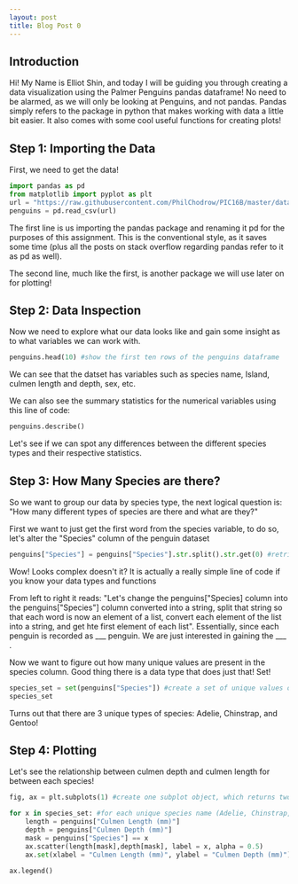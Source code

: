 ```yaml
---
layout: post
title: Blog Post 0
---
```

## Introduction
Hi! My Name is Elliot Shin, and today I will be guiding you through creating a data visualization using the Palmer Penguins pandas dataframe!
No need to be alarmed, as we will only be looking at Penguins, and not pandas. Pandas simply refers to the package in python that makes working with data a little bit easier. It also comes with some cool useful functions for creating plots! 

## Step 1: Importing the Data
First, we need to get the data!
```python
import pandas as pd
from matplotlib import pyplot as plt
url = "https://raw.githubusercontent.com/PhilChodrow/PIC16B/master/datasets/palmer_penguins.csv"
penguins = pd.read_csv(url)

```
The first line is us importing the pandas package and renaming it pd for the purposes of this assignment. This is the conventional style, as it saves some time (plus all the posts on stack overflow regarding pandas refer to it as pd as well). 

The second line, much like the first, is another package we will use later on for plotting!

## Step 2: Data Inspection 
Now we need to explore what our data looks like and gain some insight as to what variables we can work with. 
```python
penguins.head(10) #show the first ten rows of the penguins dataframe

```
We can see that the datset has variables such as species name, Island, culmen length and depth, sex, etc.

We can also see the summary statistics for the numerical variables using this line of code:
```python
penguins.describe()

```

Let's see if we can spot any differences between the different species types and their respective statistics.

## Step 3: How Many Species are there?

So we want to group our data by species type, the next logical question is: "How many different types of species are there and what are they?"

First we want to just get the first word from the species variable, to do so, let's alter the "Species" column of the penguin dataset

```python
penguins["Species"] = penguins["Species"].str.split().str.get(0) #retrieve the first word of the Species column


```

Wow! Looks complex doesn't it? It is actually a really simple line of code if you know your data types and functions

From left to right it reads: "Let's change the penguins["Species] column into the penguins["Species"] column converted into a string, split that string so that each word is now an element of a list, convert each element of the list into a string, and get hte first element of each list". Essentially, since each penguin is recorded as ___ penguin. We are just interested in gaining the ___ . 

Now we want to figure out how many unique values are present in the species column. Good thing there is a data type that does just that! Set!

```python
species_set = set(penguins["Species"]) #create a set of unique values out of all the species values
species_set
```
Turns out that there are 3 unique types of species: Adelie, Chinstrap, and Gentoo! 

## Step 4: Plotting
Let's see the relationship between culmen depth and culmen length for between each species! 

```python
fig, ax = plt.subplots(1) #create one subplot object, which returns two things:a figure and an axis, which we have aptly named

for x in species_set: #for each unique species name (Adelie, Chinstrap, Gentoo) do the following
	length = penguins["Culmen Length (mm)"]
	depth = penguins["Culmen Depth (mm)"]
	mask = penguins["Species"] == x 
	ax.scatter(length[mask],depth[mask], label = x, alpha = 0.5)
    ax.set(xlabel = "Culmen Length (mm)", ylabel = "Culmen Depth (mm)")

ax.legend()

```


